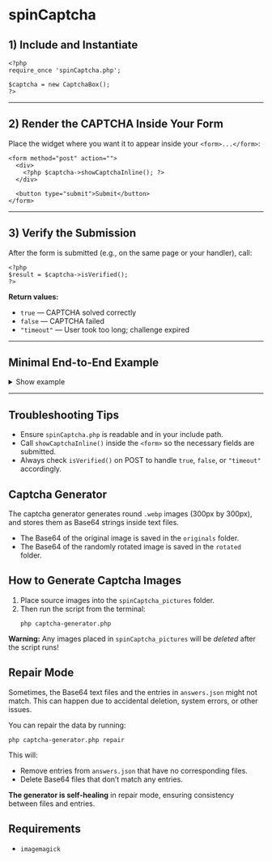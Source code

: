 <h1>spinCaptcha</h1>

<h2>1) Include and Instantiate</h2>

<pre><code class="language-php">&lt;?php
require_once 'spinCaptcha.php';

$captcha = new CaptchaBox();
?&gt;
</code></pre>

<hr />

<h2>2) Render the CAPTCHA Inside Your Form</h2>

<p>Place the widget where you want it to appear inside your <code>&lt;form&gt;...&lt;/form&gt;</code>:</p>

<pre><code class="language-php">&lt;form method="post" action=""&gt;
  &lt;div&gt;
    &lt;?php $captcha-&gt;showCaptchaInline(); ?&gt;
  &lt;/div&gt;

  &lt;button type="submit"&gt;Submit&lt;/button&gt;
&lt;/form&gt;
</code></pre>

<hr />

<h2>3) Verify the Submission</h2>

<p>After the form is submitted (e.g., on the same page or your handler), call:</p>

<pre><code class="language-php">&lt;?php
$result = $captcha-&gt;isVerified();
?&gt;
</code></pre>

<p><strong>Return values:</strong></p>
<ul>
  <li><code>true</code> — CAPTCHA solved correctly</li>
  <li><code>false</code> — CAPTCHA failed</li>
  <li><code>"timeout"</code> — User took too long; challenge expired</li>
</ul>

<hr />

<h2>Minimal End-to-End Example</h2>

<details>
  <summary>Show example</summary>

  ```php
<?php
require_once 'spinCaptcha.php';
$captcha = new CaptchaBox();

$feedback = '';
if ($_SERVER['REQUEST_METHOD'] === 'POST') {
    $result = $captcha->isVerified();
    if ($result === true) {
        $feedback = '✔️ Captcha verified successfully.';
    } elseif ($result === 'timeout') {
        $feedback = '⏱️ Captcha timed out. Please try again.';
    } else {
        $feedback = '❌ Captcha verification failed.';
    }
}
?>

<!DOCTYPE html>
<html lang="en">
<head>
  <meta charset="utf-8" />
  <title>SpinCaptcha Demo</title>
</head>
<body>
  <h1>SpinCaptcha Demo</h1>

  <?php if (!empty($feedback)) : ?>
    <p><strong><?= htmlspecialchars($feedback, ENT_QUOTES) ?></strong></p>
  <?php endif; ?>

  <form method="post" action="">
    <div>
      <?php $captcha->showCaptchaInline(); ?>
    </div>

    <button type="submit">Submit</button>
  </form>
</body>
</html>
```
</details>

<hr />

<h2>Troubleshooting Tips</h2>
<ul>
  <li>Ensure <code>spinCaptcha.php</code> is readable and in your include path.</li>
  <li>Call <code>showCaptchaInline()</code> inside the <code>&lt;form&gt;</code> so the necessary fields are submitted.</li>
  <li>Always check <code>isVerified()</code> on POST to handle <code>true</code>, <code>false</code>, or <code>"timeout"</code> accordingly.</li>
</ul>


<h2>Captcha Generator</h2>

<p>The captcha generator generates round <code>.webp</code> images (300px by 300px), and stores them as Base64 strings inside text files.</p>

<ul>
  <li>The Base64 of the original image is saved in the <code>originals</code> folder.</li>
  <li>The Base64 of the randomly rotated image is saved in the <code>rotated</code> folder.</li>
</ul>

<h2>How to Generate Captcha Images</h2>

<ol>
  <li>Place source images into the <code>spinCaptcha_pictures</code> folder.</li>
  <li>Then run the script from the terminal:</li>
  <pre><code>php captcha-generator.php</code></pre>
</ol>

<p><strong>Warning:</strong> Any images placed in <code>spinCaptcha_pictures</code> will be <em>deleted</em> after the script runs!</p>

<h2>Repair Mode</h2>

<p>Sometimes, the Base64 text files and the entries in <code>answers.json</code> might not match. This can happen due to accidental deletion, system errors, or other issues.</p>

<p>You can repair the data by running:</p>

<pre><code>php captcha-generator.php repair</code></pre>

<p>This will:</p>

<ul>
  <li>Remove entries from <code>answers.json</code> that have no corresponding files.</li>
  <li>Delete Base64 files that don’t match any entries.</li>
</ul>

<p><strong>The generator is self-healing</strong> in repair mode, ensuring consistency between files and entries.</p>

<h2>Requirements</h2>

<ul>
  <li><code>imagemagick</code></li>
</ul>
